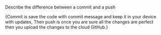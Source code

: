 Describe the difference between a commit and a push


{Commit is save the code with commit message and keep it in your device with updates, Then push is once you are sure all the changes are perfect then you upload the changes to the cloud GitHub.}